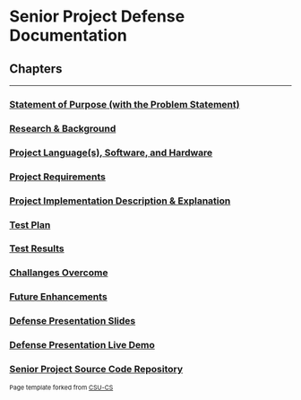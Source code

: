 Senior Project Defense Documentation
=========

Chapters
--------------------
---
### [Statement of Purpose (with the Problem Statement)](https://mneitzel95.github.io/Documents/Statement%20of%20Purpose%20(with%20the%20Problem%20Statement).md)

### [Research & Background](https://mneitzel95.github.io/Documents/Research%20%26%20Background.md)

### [Project Language(s), Software, and Hardware](https://mneitzel95.github.io/Documents/Project%20Language(s)%2C%20Software%2C%20and%20Hardware.md)

### [Project Requirements](https://mneitzel95.github.io/Documents/Requirements.md)

### [Project Implementation Description & Explanation](https://mneitzel95.github.io/Documents/Project%20Implementation%20Description%20%26%20Explanation.md)

### [Test Plan](https://mneitzel95.github.io/Documents/Test%20Plan%20Specification.pdf)

### [Test Results](https://mneitzel95.github.io/Documents/Test%20Results.md)

### [Challanges Overcome](https://mneitzel95.github.io/Documents/Challanges%20Overcome.md)

### [Future Enhancements](https://mneitzel95.github.io/Documents/Future%20Enhancements.md)

### [Defense Presentation Slides](https://mneitzel95.github.io/Documents/Defense%20Presentation%20Slides.md)

### [Defense Presentation Live Demo](https://youtu.be/gb3IHA0wMcQ)

### [Senior Project Source Code Repository](https://github.com/mneitzel95/senior-project)

<p style="font-size:11px">Page template forked from <a href="https://github.com/csu-cs/csci-portfolio">CSU-CS</a></p>
<!-- Remove above link if you don't want to attributive -->
